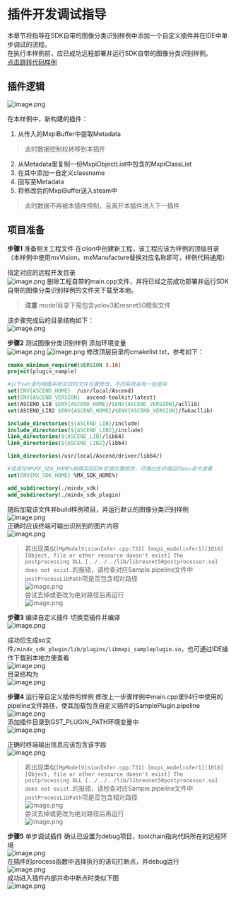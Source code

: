 # 插件开发调试指导
本章节将指导在SDK自带的图像分类识别样例中添加一个自定义插件并在IDE中单步调试的流程。  
在执行本样例前，应已成功远程部署并运行SDK自带的图像分类识别样例。  
[点击跳转代码样例](https://gitee.com/ascend/mindxsdk-referenceapps/tree/master/tutorials/mindx_sdk_plugin)

## 插件逻辑
![image.png](img/1623394204432.png 'image.png')

在本样例中，新构建的插件：
1. 从传入的MxpiBuffer中提取Metadata
>此时数据控制权转移到本插件
2. 从Metadata里复制一份MxpiObjectList中包含的MxpiClassList
3. 在其中添加一自定义classname
4. 回写至Metadata
5. 将修改后的MxpiBuffer送入steam中
>此时数据不再被本插件控制，且离开本插件进入下一插件

## 项目准备

**步骤1** 准备相关工程文件
在clion中创建新工程，该工程应该为样例的顶级目录（本样例中使用mxVision，mxManufacture替换对应名称即可，样例代码通用）

指定对应的远程开发目录  
![image.png](img/1623397820744.png 'image.png')
删除工程自带的main.cpp文件，并将已经之前成功部署并运行SDK自带的图像分类识别样例的文件夹下载至本地。
>**注意** model目录下需包含yolov3和resnet50模型文件

该步骤完成后的目录结构如下：  
![image.png](img/1623396772171.png 'image.png')

**步骤2** 测试图像分类识别样例
添加环境变量  
![image.png](img/1623402187826.png 'image.png')
![image.png](img/1623401358361.png 'image.png')
修改顶层目录的cmakelist.txt，参考如下：
```cmake
cmake_minimum_required(VERSION 3.16)
project(plugin_sample)

#以下set语句根据系统实际的文件位置修改，不同系统会有一些差异
set(ENV{ASCEND_HOME}  /usr/local/Ascend)
set(ENV{ASCEND_VERSION}  ascend-toolkit/latest)
set(ASCEND_LIB $ENV{ASCEND_HOME}/$ENV{ASCEND_VERSION}/acllib)
set(ASCEND_LIB2 $ENV{ASCEND_HOME}/$ENV{ASCEND_VERSION}/fwkacllib)

include_directories(${ASCEND_LIB}/include)
include_directories(${ASCEND_LIB2}/include)
link_directories(${ASCEND_LIB}/lib64)
link_directories(${ASCEND_LIB2}/lib64)

link_directories(/usr/local/Ascend/driver/lib64/)

#该语句中%MX_SDK_HOME%根据实际SDK安装位置修改，可通过在终端运行env命令查看
set(ENV{MX_SDK_HOME} %MX_SDK_HOME%)

add_subdirectory(./mindx_sdk)
add_subdirectory(./mindx_sdk_plugin)
```
随后加载该文件并build样例项目，并运行默认的图像分类识别样例  
![image.png](img/1623401056998.png 'image.png')  
正确时应该终端可输出识别到的图片内容  
![image.png](img/1623401140421.png 'image.png')

>若出现类似`[MpModelVisionInfer.cpp:731] [mxpi_modelinfer1][1016][Object, file or other resource doesn't exist] The postprocessing DLL [../../../lib/libresnet50postprocessor.so] does not exist.`的报错，请检查对应Sample.pipeline文件中`postProcessLibPath`项是否包含相对路径  
>![image.png](img/1623400877163.png 'image.png')  
尝试去掉或更改为绝对路径后再运行  
![image.png](img/1623400960176.png 'image.png')

**步骤3** 编译自定义插件
切换至插件并编译  
![image.png](img/1623401675765.png 'image.png')

成功后生成so文件`/mindx_sdk_plugin/lib/plugins/libmxpi_sampleplugin.so`，也可通过IDE操作下载到本地方便查看  
![image.png](img/1623401832093.png 'image.png')  
目录结构为  
![image.png](img/1623401950254.png 'image.png')

**步骤4** 运行带自定义插件的样例
修改上一步骤样例中main.cpp里94行中使用的pipeline文件路径，使其加载包含自定义插件的SamplePlugin.pipeline  
![image.png](img/1623401511515.png 'image.png')  
添加插件目录到GST_PLUGIN_PATH环境变量中  
![image.png](img/1623405875582.png 'image.png')  

正确时终端输出信息应该包含该字段  
![image.png](img/1623402363018.png 'image.png')

>若出现类似`[MpModelVisionInfer.cpp:731] [mxpi_modelinfer1][1016][Object, file or other resource doesn't exist] The postprocessing DLL [../../../lib/libresnet50postprocessor.so] does not exist.`的报错，请检查对应Sample.pipeline文件中`postProcessLibPath`项是否包含相对路径  
>![image.png](img/1623400877163.png 'image.png')  
尝试去掉或更改为绝对路径后再运行  
![image.png](img/1623400960176.png 'image.png')  

**步骤5** 单步调试插件
确认已设置为debug项目，toolchain指向代码所在的远程环境  
![image.png](img/1623749645831.png 'image.png')  
在插件的process函数中选择执行的语句打断点，并debug运行  
![image.png](img/1623406024516.png 'image.png')  
成功进入插件内部并命中断点时类似下图  
![image.png](img/1623406092822.png 'image.png')